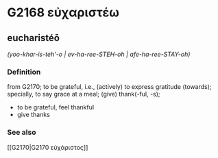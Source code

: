 # G2168 εὐχαριστέω

## eucharistéō

_(yoo-khar-is-teh'-o | ev-ha-ree-STEH-oh | afe-ha-ree-STAY-oh)_

### Definition

from G2170; to be grateful, i.e., (actively) to express gratitude (towards); specially, to say grace at a meal; (give) thank(-ful, -s); 

- to be grateful, feel thankful
- give thanks

### See also

[[G2170|G2170 εὐχάριστος]]
